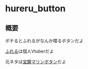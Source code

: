 # hureru_button
## 概要
ポチるとふれるがなんか喋るボタンだよ

[ふれる](https://www.youtube.com/channel/UC1lwWwxAyBchbawN8ZcTeqw)は個人Vtuberだよ

元ネタは[宝鐘マリンボタン](https://hapo31.github.io/marine_button/)だよ
